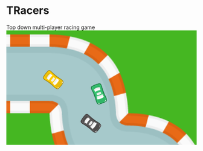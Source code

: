 # TRacers
Top down multi-player racing game
![Screenshot](https://raw.githubusercontent.com/mumblers/TRacers/master/screenshot.png "Screenshot")
